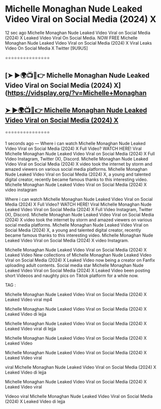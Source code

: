 ﻿# Michelle Monaghan Nude Leaked Video Viral on Social Media (2024) X



12 sec ago Michelle Monaghan Nude Leaked Video Viral on Social Media (2024) X Leaked Video Viral On Social Media. NOW FREE Michelle Monaghan Nude Leaked Video Viral on Social Media (2024) X Viral Leaks Video On Social Media X Twitter [9U9US]

⭐⭐⭐⭐⭐⭐⭐⭐⭐⭐⭐⭐⭐⭐⭐

## [➤ ►🌍📺📱👉 Michelle Monaghan Nude Leaked Video Viral on Social Media (2024) X](https://vidsplay.org/?v=Michelle+Monaghan

## [➤ ►🌍📺📱👉 Michelle Monaghan Nude Leaked Video Viral on Social Media (2024) X](https://vidsplay.org/?v=Michelle+Monaghan)


⭐⭐⭐⭐⭐⭐⭐⭐⭐⭐⭐⭐⭐⭐⭐



1 seconds ago — Where i can watch Michelle Monaghan Nude Leaked Video Viral on Social Media (2024) X Full Video? WATCH HERE! Viral Michelle Monaghan Nude Leaked Video Viral on Social Media (2024) X Full Video Instagram, Twitter (X), Discord. Michelle Monaghan Nude Leaked Video Viral on Social Media (2024) X video took the internet by storm and amazed viewers on various social media platforms. Michelle Monaghan Nude Leaked Video Viral on Social Media (2024) X, a young and talented digital creator, recently became famous thanks to this interesting video. Michelle Monaghan Nude Leaked Video Viral on Social Media (2024) X video instagram

Where i can watch Michelle Monaghan Nude Leaked Video Viral on Social Media (2024) X Full Video? WATCH HERE! Viral Michelle Monaghan Nude Leaked Video Viral on Social Media (2024) X Full Video Instagram, Twitter (X), Discord. Michelle Monaghan Nude Leaked Video Viral on Social Media (2024) X video took the internet by storm and amazed viewers on various social media platforms. Michelle Monaghan Nude Leaked Video Viral on Social Media (2024) X, a young and talented digital creator, recently became famous thanks to this interesting video. Michelle Monaghan Nude Leaked Video Viral on Social Media (2024) X video Instagram.

Michelle Monaghan Nude Leaked Video Viral on Social Media (2024) X Leaked Video New collections of Michelle Monaghan Nude Leaked Video Viral on Social Media (2024) X Leaked Video now being a creator on Fanfix uploading adult contents. Social media star Michelle Monaghan Nude Leaked Video Viral on Social Media (2024) X Leaked Video been posting short Videoos and naughty pics on Tiktok platform for a while now.

TAG :

 

Michelle Monaghan Nude Leaked Video Viral on Social Media (2024) X Leaked Video viral mp4

 

Michelle Monaghan Nude Leaked Video Viral on Social Media (2024) X Leaked Video di lejja

 

Michelle Monaghan Nude Leaked Video Viral on Social Media (2024) X Leaked Video viral di lejja

 

Michelle Monaghan Nude Leaked Video Viral on Social Media (2024) X Leaked Video

 

Michelle Monaghan Nude Leaked Video Viral on Social Media (2024) X Leaked Video viral

 

viral Michelle Monaghan Nude Leaked Video Viral on Social Media (2024) X Leaked Video di lejja

 

Michelle Monaghan Nude Leaked Video Viral on Social Media (2024) X Leaked Video viral

 

Videoo viral Michelle Monaghan Nude Leaked Video Viral on Social Media (2024) X Leaked Video di lejja